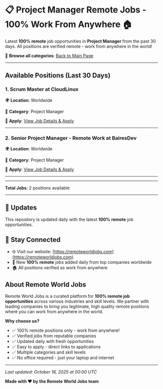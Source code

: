 # 📋 Project Manager Remote Jobs - 100% Work From Anywhere 🏠

Latest **100% remote** job opportunities in **Project Manager** from the past 30 days. All positions are verified remote - work from anywhere in the world!

🔗 **Browse all categories**: [Back to Main Page](README.md)

---

## Available Positions (Last 30 Days)

### 1. Scrum Master at CloudLinux

🌍 **Location**: Worldwide

📍 **Category**: Project Manager

🔗 **Apply**: [View Job Details & Apply](https://remoteworldjobs.com/scrum-master-cloudlinux)

---

### 2. Senior Project Manager - Remote Work at BairesDev

🌍 **Location**: Worldwide

📍 **Category**: Project Manager

🔗 **Apply**: [View Job Details & Apply](https://remoteworldjobs.com/senior-project-manager-remote-work-bairesdev)

---


---

**Total Jobs**: 2 positions available

---

## 🔄 Updates

This repository is updated daily with the latest **100% remote** job opportunities.

## 📧 Stay Connected

- 🌐 Visit our website: [https://remoteworldjobs.com](https://remoteworldjobs.com)
- 💼 New **100% remote** jobs added daily from top companies worldwide
- 🏠 All positions verified as work from anywhere

## About Remote World Jobs

Remote World Jobs is a curated platform for **100% remote job opportunities** across various industries and skill levels. We partner with leading companies to bring you legitimate, high quality remote positions where you can work from anywhere in the world.

**Why choose us?**
- ✅ 100% remote positions only - work from anywhere!
- ✅ Verified jobs from reputable companies
- ✅ Updated daily with fresh opportunities
- ✅ Easy to apply - direct links to applications
- ✅ Multiple categories and skill levels
- ✅ No office required - just your laptop and internet

---

_Last updated: October 16, 2025 at 00:00 UTC_

**Made with ❤️ by the Remote World Jobs team**
